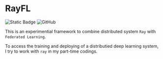 # RayFL

![Static Badge](https://img.shields.io/badge/RayFL-Let's_start_federated_learning_with_Ray!-blue) ![GitHub](https://img.shields.io/github/license/lokinko/RayFL)

This is an experimential framework to combine distributed system ```Ray``` with ```Federated Learning```.

To access the training and deploying of a distributied deep learning system, I try to work with ```ray``` in my part-time codings.
